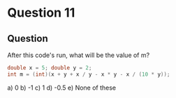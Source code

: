 # Question 11
## Question
After this code's run, what will be the value of m?
```java
double x = 5; double y = 2;
int m = (int)(x + y + x / y - x * y - x / (10 * y));
```
a) 0
b) -1
c) 1
d) -0.5
e) None of these